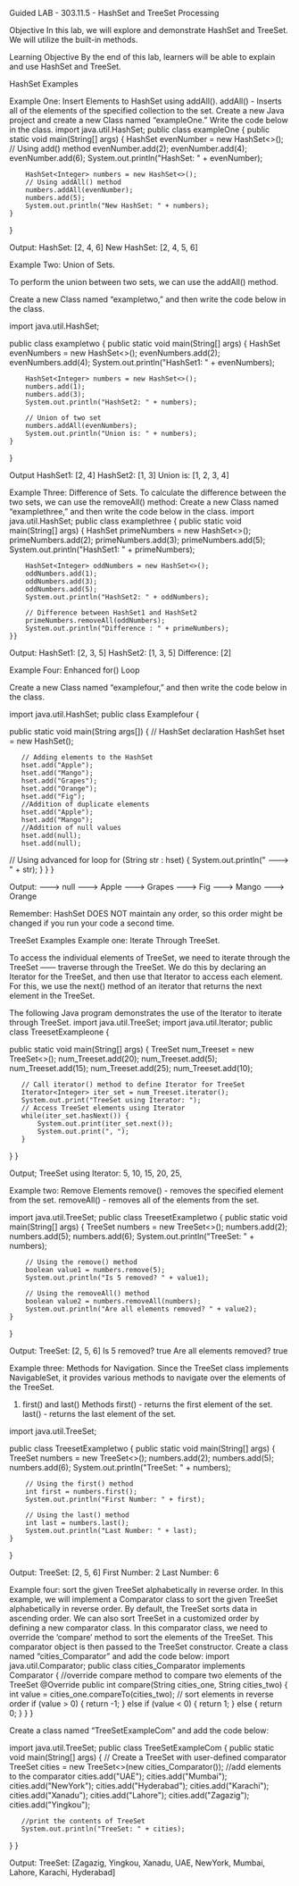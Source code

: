 Guided LAB - 303.11.5 - HashSet and TreeSet Processing

Objective
In this lab, we will explore and demonstrate HashSet and TreeSet. We will utilize the built-in methods.

Learning Objective
By the end of this lab, learners will be able to explain and use HashSet and TreeSet. 

HashSet Examples

Example One: Insert Elements to HashSet using addAll().
addAll() - Inserts all of the elements of the specified collection to the set.
Create a new Java project and create a new Class named “exampleOne.” Write the code below in the class.
import java.util.HashSet;
public class exampleOne {
    public static void main(String[] args) {
        HashSet<Integer> evenNumber = new HashSet<>();
        // Using add() method
        evenNumber.add(2);
        evenNumber.add(4);
        evenNumber.add(6);
        System.out.println("HashSet: " + evenNumber);

        HashSet<Integer> numbers = new HashSet<>();
        // Using addAll() method
        numbers.addAll(evenNumber);
        numbers.add(5);
        System.out.println("New HashSet: " + numbers);
    }
}


Output:
HashSet: [2, 4, 6]
New HashSet: [2, 4, 5, 6]

Example Two: Union of Sets.

To perform the union between two sets, we can use the addAll() method. 

Create a new Class named “exampletwo,” and then write the code below in the class.

import java.util.HashSet;

public class exampletwo {
    public static void main(String[] args) {
        HashSet<Integer> evenNumbers = new HashSet<>();
        evenNumbers.add(2);
        evenNumbers.add(4);
        System.out.println("HashSet1: " + evenNumbers);

        HashSet<Integer> numbers = new HashSet<>();
        numbers.add(1);
        numbers.add(3);
        System.out.println("HashSet2: " + numbers);

        // Union of two set
        numbers.addAll(evenNumbers);
        System.out.println("Union is: " + numbers);
    }
}

Output
HashSet1: [2, 4]
HashSet2: [1, 3]
Union is: [1, 2, 3, 4]


Example Three: Difference of Sets.
To calculate the difference between the two sets, we can use the removeAll() method:
Create a new Class named “examplethree,” and then write the code below in the class.
import java.util.HashSet;
public class examplethree {
    public static void main(String[] args) {
        HashSet<Integer> primeNumbers = new HashSet<>();
        primeNumbers.add(2);
        primeNumbers.add(3);
        primeNumbers.add(5);
        System.out.println("HashSet1: " + primeNumbers);

        HashSet<Integer> oddNumbers = new HashSet<>();
        oddNumbers.add(1);
        oddNumbers.add(3);
        oddNumbers.add(5);
        System.out.println("HashSet2: " + oddNumbers);

        // Difference between HashSet1 and HashSet2
        primeNumbers.removeAll(oddNumbers);
        System.out.println("Difference : " + primeNumbers);
    }}


Output:
HashSet1: [2, 3, 5]
HashSet2: [1, 3, 5]
Difference: [2]


Example Four: Enhanced for() Loop

Create a new Class named “examplefour,” and then write the code below in the class.

import java.util.HashSet;
public class Examplefour {

   public static void main(String args[]) {
       // HashSet declaration
       HashSet<String> hset = new HashSet<String>();

       // Adding elements to the HashSet
       hset.add("Apple");
       hset.add("Mango");
       hset.add("Grapes");
       hset.add("Orange");
       hset.add("Fig");
       //Addition of duplicate elements
       hset.add("Apple");
       hset.add("Mango");
       //Addition of null values
       hset.add(null);
       hset.add(null);
// Using advanced for loop
       for (String str : hset) {
           System.out.println(" ---> " + str);
       }
    }
}


Output:
 ---> null
 ---> Apple
 ---> Grapes
 ---> Fig
 ---> Mango
 ---> Orange

Remember: HashSet DOES NOT maintain any order, so this order might be changed if you run your code a second time.

TreeSet Examples
Example one: Iterate Through TreeSet.

To access the individual elements of TreeSet, we need to iterate through the TreeSet —— traverse through the TreeSet. We do this by declaring an Iterator for the TreeSet, and then use that Iterator to access each element. For this, we use the next() method of an iterator that returns the next element in the TreeSet.


The following Java program demonstrates the use of the Iterator to iterate through TreeSet.
import java.util.TreeSet;
import java.util.Iterator;
public class TreesetExampleone {

   public static void main(String[] args) {
       TreeSet<Integer> num_Treeset = new TreeSet<>();
       num_Treeset.add(20);
       num_Treeset.add(5);
       num_Treeset.add(15);
       num_Treeset.add(25);
       num_Treeset.add(10);

       // Call iterator() method to define Iterator for TreeSet
       Iterator<Integer> iter_set = num_Treeset.iterator();
       System.out.print("TreeSet using Iterator: ");
       // Access TreeSet elements using Iterator
       while(iter_set.hasNext()) {
           System.out.print(iter_set.next());
           System.out.print(", ");
       }
   }
}



Output;
TreeSet using Iterator: 5, 10, 15, 20, 25, 

Example two: Remove Elements
remove() - removes the specified element from the set.
removeAll() - removes all of the elements from the set.

import java.util.TreeSet;
public class TreesetExampletwo {
    public static void main(String[] args) {
        TreeSet<Integer> numbers = new TreeSet<>();
        numbers.add(2);
        numbers.add(5);
        numbers.add(6);
        System.out.println("TreeSet: " + numbers);

        // Using the remove() method
        boolean value1 = numbers.remove(5);
        System.out.println("Is 5 removed? " + value1);

        // Using the removeAll() method
        boolean value2 = numbers.removeAll(numbers);
        System.out.println("Are all elements removed? " + value2);
    }
}

Output:
TreeSet: [2, 5, 6]
Is 5 removed? true
Are all elements removed? true


Example three: Methods for Navigation.
Since the TreeSet class implements NavigableSet, it provides various methods to navigate over the elements of the TreeSet.

1. first() and last() Methods
first() - returns the first element of the set.
last() - returns the last element of the set.


import java.util.TreeSet;

public class TreesetExampletwo {
    public static void main(String[] args) {
        TreeSet<Integer> numbers = new TreeSet<>();
        numbers.add(2);
        numbers.add(5);
        numbers.add(6);
        System.out.println("TreeSet: " + numbers);

        // Using the first() method
        int first = numbers.first();
        System.out.println("First Number: " + first);

        // Using the last() method
        int last = numbers.last();
        System.out.println("Last Number: " + last);
    }
}


Output:
TreeSet: [2, 5, 6]
First Number: 2
Last Number: 6


Example four: sort the given TreeSet alphabetically in reverse order.
In this example, we will implement a Comparator class to sort the given TreeSet alphabetically in reverse order. By default, the TreeSet sorts data in ascending order.
We can also sort TreeSet in a customized order by defining a new comparator class. In this comparator class, we need to override the ‘compare’ method to sort the elements of the TreeSet. This comparator object is then passed to the TreeSet constructor.
Create a class named “cities_Comparator” and add the code below:
import java.util.Comparator;
public class cities_Comparator implements Comparator<String>  {
//override compare method to compare two elements of the TreeSet
@Override
public int compare(String cities_one, String cities_two) {
       int value =  cities_one.compareTo(cities_two);
       // sort elements in reverse order
       if (value > 0) {
         return -1;
       }
       else if (value < 0) {
         return 1;
       }
       else {
          return 0;
       }
       }
  }



Create a class named “TreeSetExampleCom” and add the code below:

import java.util.TreeSet;
public class TreeSetExampleCom {
   public static void main(String[] args) {
       // Create a TreeSet with user-defined comparator
       TreeSet<String> cities = new TreeSet<>(new cities_Comparator());
       //add elements to the comparator
       cities.add("UAE");
       cities.add("Mumbai");
       cities.add("NewYork");
       cities.add("Hyderabad");
       cities.add("Karachi");
       cities.add("Xanadu");
       cities.add("Lahore");
       cities.add("Zagazig");
       cities.add("Yingkou");

       //print the contents of TreeSet
       System.out.println("TreeSet: " + cities);
   }
}


Output:
TreeSet: [Zagazig, Yingkou, Xanadu, UAE, NewYork, Mumbai, Lahore, Karachi, Hyderabad]

